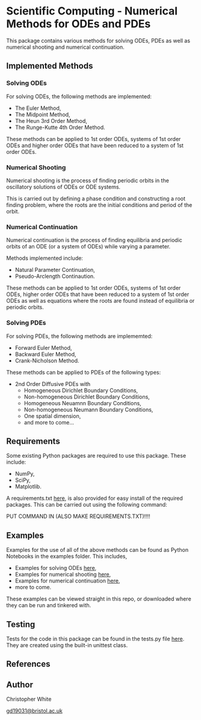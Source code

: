 # Scientific Computing - Numerical Methods for ODEs and PDEs

This package contains various methods for solving ODEs, PDEs as well as numerical shooting and numerical continuation.



## Implemented Methods
### Solving ODEs
For solving ODEs, the following methods are implemented:
 - The Euler Method,
 - The Midpoint Method,
 - The Heun 3rd Order Method,
 - The Runge-Kutte 4th Order Method.

These methods can be applied to 1st order ODEs, systems of 1st order ODEs and higher order ODEs that have been reduced to a system of 1st order ODEs.


### Numerical Shooting
Numerical shooting is the process of finding periodic orbits in the oscillatory solutions of ODEs or ODE systems.

This is carried out by defining a phase condition and constructing a root finding problem, where the roots are the initial conditions and period of the orbit.


### Numerical Continuation
Numerical continuation is the process of finding equilibria and periodic orbits of an ODE (or a system of ODEs) while varying a parameter.

Methods implemented include:
 - Natural Parameter Continuation,
 - Pseudo-Arclength Continaution.

These methods can be applied to 1st order ODEs, systems of 1st order ODEs, higher order ODEs that have been reduced to a system of 1st order ODEs as well as equations where the roots are found instead of equilibria or periodic orbits.


### Solving PDEs
For solving PDEs, the following methods are implememted:
 - Forward Euler Method,
 - Backward Euler Method,
 - Crank-Nicholson Method.

These methods can be applied to PDEs of the following types:
 - 2nd Order Diffusive PDEs with
    - Homogeneous Dirichlet Boundary Conditions,
    - Non-homogeneous Dirichlet Boundary Conditions,
    - Homogeneous Neuamnn Boundary Conditions,
    - Non-homogeneous Neumann Boundary Conditions,
    - One spatial dimension,
    - and more to come...


## Requirements
Some existing Python packages are required to use this package. These include:
 - NumPy,
 - SciPy,
 - Matplotlib.

A requirements.txt [here](requirements.txt), is also provided for easy install of the required packages. This can be carried out using the following command:

PUT COMMAND IN (ALSO MAKE REQUIREMENTS.TXT)!!!!



## Examples
Examples for the use of all of the above methods can be found as Python Notebooks in the examples folder. This includes,
 - Examples for solving ODEs [here](examples/solving_odes.ipynb),
 - Examples for numerical shooting [here](examples/numerical_shooting.ipynb),
 - Examples for numerical continuation [here](examples/numerical_continuation.ipynb),
 - more to come.

These examples can be viewed straight in this repo, or downloaded where they can be run and tinkered with.


## Testing
Tests for the code in this package can be found in the tests.py file [here](tests.py). They are created using the built-in unittest class.


## References

## Author
Christopher White

gd19031@bristol.ac.uk
